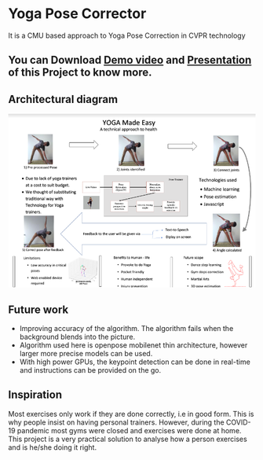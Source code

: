 # Yoga Pose Corrector
It is a CMU based approach to Yoga Pose Correction in CVPR technology

## You can Download [Demo video](DEMOvideo.mkv) and [Presentation](Presentation.pdf) of this Project to know more.

## Architectural diagram
![Unable to load image](Architectural%20diagram.png)

## Future work

* Improving accuracy of the algorithm. The algorithm fails when the background blends into the picture. 
* Algorithm used here is openpose mobilenet thin architecture, however larger more precise models can be used.
* With high power GPUs, the keypoint detection can be done in real-time and instructions can be provided on the go.

## Inspiration

Most exercises only work if they are done correctly, i.e in good form. This is why people insist on having personal trainers. However, during the COVID-19 pandemic most gyms were closed and exercises were done at home. This project is a very practical solution to analyse how a person exercises and is he/she doing it right.

